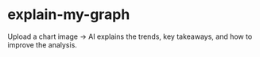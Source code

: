 # explain-my-graph
Upload a chart image → AI explains the trends, key takeaways, and how to improve the analysis.
